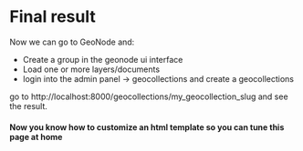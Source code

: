 # Final result

Now we can go to GeoNode and:

* Create a group in the geonode ui interface
* Load one or more layers/documents
* login into the admin panel -> geocollections and create a geocollections

go to http://localhost:8000/geocollections/my_geocollection_slug and see the result.

#### Now you know how to customize an html template so you can tune this page at home <!-- .element: class="fragment" data-fragment-index="1" -->

